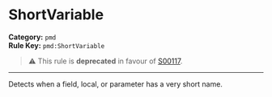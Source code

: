 # ShortVariable
**Category:** `pmd`<br/>
**Rule Key:** `pmd:ShortVariable`<br/>
> :warning: This rule is **deprecated** in favour of [S00117](https://rules.sonarsource.com/java/RSPEC-00117).

-----

Detects when a field, local, or parameter has a very short name.
